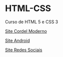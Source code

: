 # HTML-CSS
 Curso de HTML 5 e CSS 3
<p><a href="https://caiosenaf15.github.io/HTML-CSS/desafios/M%C3%B3dulo%202/d012/d012.html" target="_blank" >Site Cordel Moderno</a></p>
<p><a href="https://caiosenaf15.github.io/HTML-CSS/desafios/M%C3%B3dulo%202/d010/d010.html" target="_blank">Site Android</a></p>
<p><a href="https://caiosenaf15.github.io/HTML-CSS/desafios/M%C3%B3dulo%204/d013/d013.html">Site Redes Sociais</a></p>
<p><a href="https://caiosenaf15.github.io/HTML-CSS/testes/projeto_3d.html">